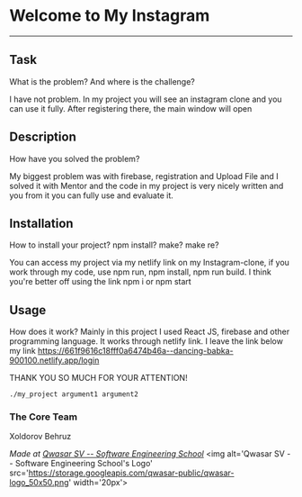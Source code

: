 # Welcome to My Instagram
***

## Task
 What is the problem? And where is the challenge?

I have not problem.
In my project you will see an instagram clone 
and you can use it fully. After registering there,
the main window will open

## Description
 How have you solved the problem?

My biggest problem was with firebase, registration and Upload File and I solved it with Mentor
and the code in my project is very nicely written and you from it
you can fully use and evaluate it.

## Installation
 How to install your project? npm install? make? make re?

You can access my project via my netlify link on
my Instagram-clone, if you work through my code, use npm run, npm install, npm run build.
I think you're better off using the link
npm i or npm start

## Usage
 How does it work?
Mainly in this project I used React JS, firebase and other programming language. It works through netlify link.
I leave the link below
 my link https://661f9616c18fff0a6474b46a--dancing-babka-900100.netlify.app/login
 
THANK YOU SO MUCH FOR YOUR ATTENTION!
```
./my_project argument1 argument2
```

### The Core Team
Xoldorov Behruz

<span><i>Made at <a href='https://qwasar.io'>Qwasar SV -- Software Engineering School</a></i></span>
<span><img alt='Qwasar SV -- Software Engineering School's Logo' src='https://storage.googleapis.com/qwasar-public/qwasar-logo_50x50.png' width='20px'></span>
